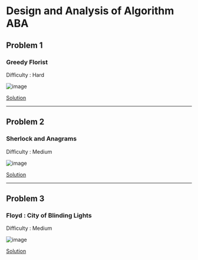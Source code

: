# Design and Analysis of Algorithm ABA

## Problem 1

### Greedy Florist

Difficulty : Hard

![image](https://user-images.githubusercontent.com/75977813/183895611-52bc5216-837e-4699-9459-ea258b09c226.png)

[Solution]()

---
## Problem 2

### Sherlock and Anagrams

Difficulty : Medium

![image](https://user-images.githubusercontent.com/75977813/183896038-84203938-a1c6-4b58-93e8-5cb558e40d77.png)

[Solution]()

---
## Problem 3

### Floyd : City of Blinding Lights

Difficulty : Medium

![image](https://user-images.githubusercontent.com/75977813/183896276-6b18d29f-d425-48c6-ac32-bb5ccb186869.png)

[Solution]()
